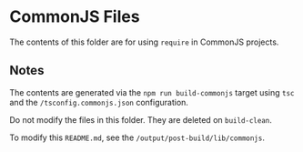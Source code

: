 CommonJS Files
==============

The contents of this folder are for using `require` in CommonJS
projects.


Notes
-----

The contents are generated via the `npm run build-commonjs` target
using `tsc` and the `/tsconfig.commonjs.json` configuration.

Do not modify the files in this folder. They are deleted on `build-clean`.

To modify this `README.md`, see the `/output/post-build/lib/commonjs`.
